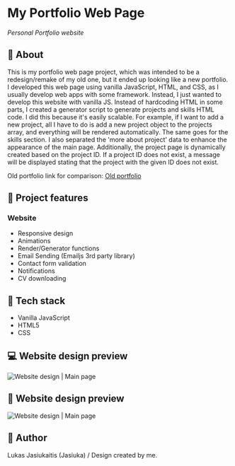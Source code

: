 # My Portfolio Web Page

_Personal Portfolio website_

## 📌 About

This is my portfolio web page project, which was intended to be a redesign/remake of my old one, but it ended up looking like a new portfolio. I developed this web page using vanilla JavaScript, HTML, and CSS, as I usually develop web apps with some framework. Instead, I just wanted to develop this website with vanilla JS. Instead of hardcoding HTML in some parts, I created a generator script to generate projects and skills HTML code. I did this because it's easily scalable. For example, if I want to add a new project, all I have to do is add a new project object to the projects array, and everything will be rendered automatically. The same goes for the skills section. I also separated the 'more about project' data to enhance the appearance of the main page. Additionally, the project page is dynamically created based on the project ID. If a project ID does not exist, a message will be displayed stating that the project with the given ID does not exist.

Old portfolio link for comparison: [Old portfolio](https://jasiuka.github.io/LukasJasPortfolio/)

## 🎯 Project features

### Website

- Responsive design
- Animations
- Render/Generator functions
- Email Sending (Emailjs 3rd party library)
- Contact form validation
- Notifications
- CV downloading

## 🔧 Tech stack

- Vanilla JavaScript
- HTML5
- CSS

## 💻 Website design preview

![Website design | Main page](https://media.giphy.com/media/v1.Y2lkPTc5MGI3NjExYnBjZDB6aTdsNjFneHZnNGppczZ5eDJhNDVsd3p2aTlheTVrZjBxbSZlcD12MV9pbnRlcm5hbF9naWZfYnlfaWQmY3Q9Zw/zBHQrACmkaZBakQhvS/giphy.gif)

## 📱 Website design preview

![Website design | Main page](https://media.giphy.com/media/v1.Y2lkPTc5MGI3NjExeWExd21xaG8wbHFnYmNmc3B6NXhkcHZhOGMxZ2gwbnZvbTFsNTFrcSZlcD12MV9pbnRlcm5hbF9naWZfYnlfaWQmY3Q9Zw/wrRpia4s1Tu6b3KWJw/giphy.gif)

## 👤 Author

Lukas Jasiukaitis (Jasiuka) / Design created by me.
